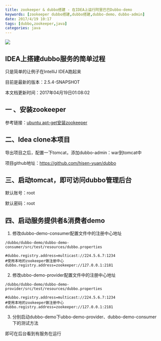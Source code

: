 ```yaml
---
title: zookeeper & dubbo搭建 - 在IDEA上运行阿里巴巴Dubbo-demo
keywords: [zookeeper dubbo搭建,dubbo搭建,dubbo-demo，dubbo-admin]
date: 2017/4/19 10:17
tags: [dubbo,zookeeper,java]
categories: java
---
```

<img src="http://wx3.sinaimg.cn/mw690/b2e389b6ly1ferrzk70zwj20nb0diadw.jpg" />

IDEA上搭建dubbo服务的简单过程
---
只是简单的让例子在IntelliJ IDEA跑起来

目前是最新的版本：2.5.4-SNAPSHOT

本文档更新时间：2017年04月19日01:08:02


一 、安装zookeeper
---
参考链接：<a href="http://hisen.me/20170224-Ubuntu-16-LTS-%E5%AE%89%E8%A3%85zookeeper%E5%B9%B6%E5%BC%80%E6%9C%BA%E5%90%AF%E5%8A%A8/" target="_blank">ubuntu apt-get安装zookeeper</a>

二、Idea clone本项目
---
导出项目之后，配置一下tomcat，添加dubbo-admin：war到tomcat中

项目github地址：<a href="https://github.com/hisen-yuan/dubbo" target="_blank">https://github.com/hisen-yuan/dubbo</a>

三、启动tomcat，即可访问dubbo管理后台
---
默认账号：root

默认密码：root

四、启动服务提供者&消费者demo
---

1. 修改dubbo-demo-consumer配置文件中的注册中心地址
```
/dubbo/dubbo-demo/dubbo-demo-consumer/src/test/resources/dubbo.properties
```

```
#dubbo.registry.address=multicast://224.5.6.7:1234
#使用本地的zookeeper做注册中心
dubbo.registry.address=zookeeper://127.0.0.1:2181
```

2. 修改ubbo-demo-provider配置文件中的注册中心地址
```
/dubbo/dubbo-demo/dubbo-demo-provider/src/test/resources/dubbo.properties
```

```
#dubbo.registry.address=multicast://224.5.6.7:1234
#使用本地的zookeeper做注册中心
dubbo.registry.address=zookeeper://127.0.0.1:2181
```

3. 分别启动dubbo-demo下ubbo-demo-provider、dubbo-demo-consumer下的测试方法

即可在后台看到有服务在运行
